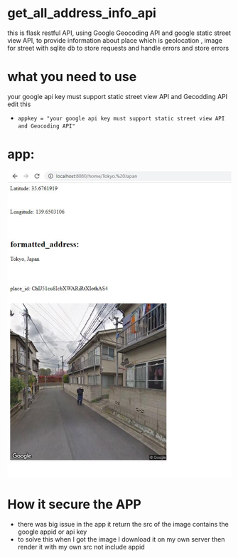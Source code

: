 # get_all_address_info_api
this is flask restful API, using Google Geocoding API and google static street view API, to provide information about place which is geolocation , image for street with sqlite db to store requests and handle errors and store errors 


# what you need to use

your google api key must support static street view API and Gecodding API
edit this  
* ```appkey = "your google api key must support static street view API and Geocoding API"```


# app:
<img src="awesome.JPG">

# How it secure the APP

* there was big issue in the app it return the src of the image contains the google appid or api key
* to solve this when I got the image I download it on my own server then render it with my own src not include appid
